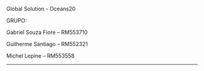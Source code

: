 Global Solution - Oceans20

GRUPO:

Gabriel Souza Fiore – RM553710

Guilherme Santiago – RM552321

Michel Lepine – RM553558

---
